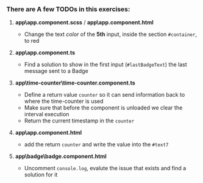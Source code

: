 ### There are A few TODOs in this exercises:

1. **app\\app.component.scss** / **app\\app.component.html**

   - Change the text _color_ of the **5th** input, inside the section `#container`, to red

2. **app\\app.component.ts**

   - Find a solution to show in the first input (`#lastBadgeText`) the last message sent to a Badge

3. **app\\time-counter\\time-counter.component.ts**

   - Define a return value `counter` so it can send information back to where the time-counter is used
   - Make sure that before the component is unloaded we clear the interval execution
   - Return the current timestamp in the `counter`

4. **app\\app.component.html**
   - add the return `counter` and write the value into the `#text7`

5. **app\\badge\\badge.component.html**
    - Uncomment `console.log`, evalute the issue that exists and find a solution for it